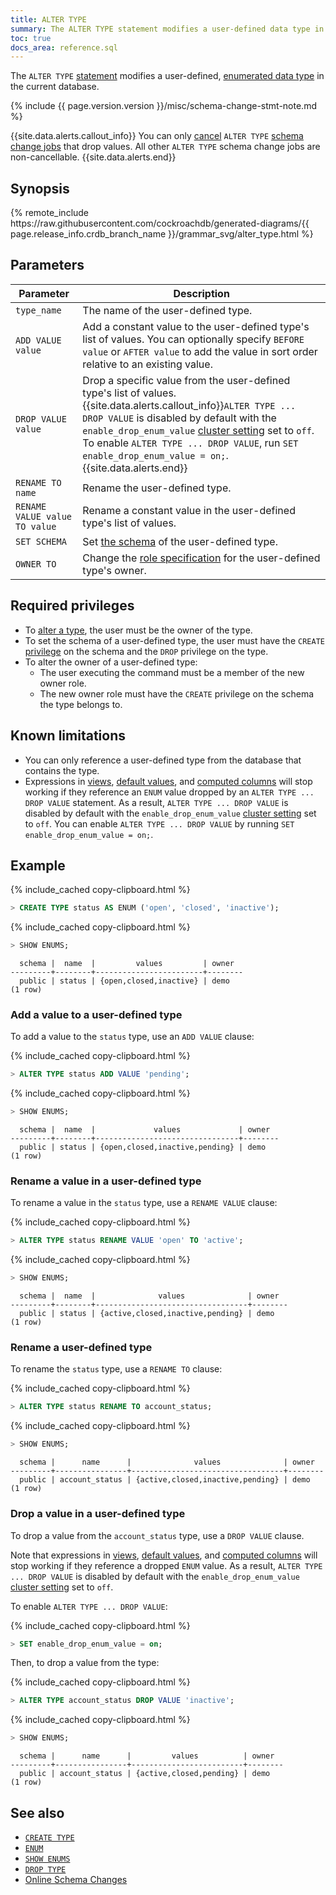 ```yaml
---
title: ALTER TYPE
summary: The ALTER TYPE statement modifies a user-defined data type in a database.
toc: true
docs_area: reference.sql 
---
```


The `ALTER TYPE` [statement](sql-statements.html) modifies a user-defined, [enumerated data type](enum.html) in the current database.

{% include {{ page.version.version }}/misc/schema-change-stmt-note.md %}

{{site.data.alerts.callout_info}}
You can only [cancel](cancel-job.html) `ALTER TYPE` [schema change jobs](online-schema-changes.html) that drop values. All other `ALTER TYPE` schema change jobs are non-cancellable.
{{site.data.alerts.end}}

## Synopsis

<div>
{% remote_include https://raw.githubusercontent.com/cockroachdb/generated-diagrams/{{ page.release_info.crdb_branch_name }}/grammar_svg/alter_type.html %}
</div>

## Parameters

Parameter | Description
----------|------------
`type_name` | The name of the user-defined type.
`ADD VALUE value` | Add a constant value to the user-defined type's list of values. You can optionally specify `BEFORE value` or `AFTER value` to add the value in sort order relative to an existing value.
`DROP VALUE value` |  Drop a specific value from the user-defined type's list of values.<br>{{site.data.alerts.callout_info}}`ALTER TYPE ... DROP VALUE` is disabled by default with the `enable_drop_enum_value` [cluster setting](cluster-settings.html) set to `off`. To enable `ALTER TYPE ... DROP VALUE`, run `SET enable_drop_enum_value = on;`.{{site.data.alerts.end}}
`RENAME TO name` | Rename the user-defined type.
`RENAME VALUE value TO value` |  Rename a constant value in the user-defined type's list of values.
`SET SCHEMA`  | Set [the schema](sql-name-resolution.html) of the user-defined type.
`OWNER TO`  | Change the [role specification](grant.html) for the user-defined type's owner.

## Required privileges

- To [alter a type](alter-type.html), the user must be the owner of the type.
- To set the schema of a user-defined type, the user must have the `CREATE` [privilege](security-reference/authorization.html#managing-privileges) on the schema and the `DROP` privilege
on the type.
- To alter the owner of a user-defined type:
    - The user executing the command must be a member of the new owner role.
    - The new owner role must have the `CREATE` privilege on the schema the type belongs to.

## Known limitations

- You can only reference a user-defined type from the database that contains the type.
- Expressions in [views](views.html), [default values](default-value.html), and [computed columns](computed-columns.html) will stop working if they reference an `ENUM` value dropped by an `ALTER TYPE ... DROP VALUE` statement. As a result, `ALTER TYPE ... DROP VALUE` is disabled by default with the `enable_drop_enum_value` [cluster setting](cluster-settings.html) set to `off`. You can enable `ALTER TYPE ... DROP VALUE` by running `SET enable_drop_enum_value = on;`.

## Example

{% include_cached copy-clipboard.html %}
~~~ sql
> CREATE TYPE status AS ENUM ('open', 'closed', 'inactive');
~~~

{% include_cached copy-clipboard.html %}
~~~ sql
> SHOW ENUMS;
~~~

~~~
  schema |  name  |         values         | owner
---------+--------+------------------------+--------
  public | status | {open,closed,inactive} | demo
(1 row)
~~~

### Add a value to a user-defined type

To add a value to the `status` type, use an `ADD VALUE` clause:

{% include_cached copy-clipboard.html %}
~~~ sql
> ALTER TYPE status ADD VALUE 'pending';
~~~

{% include_cached copy-clipboard.html %}
~~~ sql
> SHOW ENUMS;
~~~

~~~
  schema |  name  |             values             | owner
---------+--------+--------------------------------+--------
  public | status | {open,closed,inactive,pending} | demo
(1 row)
~~~

### Rename a value in a user-defined type

To rename a value in the `status` type, use a `RENAME VALUE` clause:

{% include_cached copy-clipboard.html %}
~~~ sql
> ALTER TYPE status RENAME VALUE 'open' TO 'active';
~~~

{% include_cached copy-clipboard.html %}
~~~ sql
> SHOW ENUMS;
~~~

~~~
  schema |  name  |              values              | owner
---------+--------+----------------------------------+--------
  public | status | {active,closed,inactive,pending} | demo
(1 row)
~~~

### Rename a user-defined type

To rename the `status` type, use a `RENAME TO` clause:

{% include_cached copy-clipboard.html %}
~~~ sql
> ALTER TYPE status RENAME TO account_status;
~~~

{% include_cached copy-clipboard.html %}
~~~ sql
> SHOW ENUMS;
~~~

~~~
  schema |      name      |              values              | owner
---------+----------------+----------------------------------+--------
  public | account_status | {active,closed,inactive,pending} | demo
(1 row)
~~~

### Drop a value in a user-defined type

To drop a value from the `account_status` type, use a `DROP VALUE` clause.

Note that expressions in [views](views.html), [default values](default-value.html), and [computed columns](computed-columns.html) will stop working if they reference a dropped `ENUM` value. As a result, `ALTER TYPE ... DROP VALUE` is disabled by default with the `enable_drop_enum_value` [cluster setting](cluster-settings.html) set to `off`.

To enable `ALTER TYPE ... DROP VALUE`:

{% include_cached copy-clipboard.html %}
~~~ sql
> SET enable_drop_enum_value = on;
~~~

Then, to drop a value from the type:

{% include_cached copy-clipboard.html %}
~~~ sql
> ALTER TYPE account_status DROP VALUE 'inactive';
~~~

{% include_cached copy-clipboard.html %}
~~~ sql
> SHOW ENUMS;
~~~

~~~
  schema |      name      |         values          | owner
---------+----------------+-------------------------+--------
  public | account_status | {active,closed,pending} | demo
(1 row)
~~~

## See also

- [`CREATE TYPE`](create-type.html)
- [`ENUM`](enum.html)
- [`SHOW ENUMS`](show-enums.html)
- [`DROP TYPE`](drop-type.html)
- [Online Schema Changes](online-schema-changes.html)
